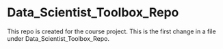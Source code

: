 Data_Scientist_Toolbox_Repo
===========================

This repo is created for the course project.
This is the first change in a file under Data_Scientist_Toolbox_Repo.
